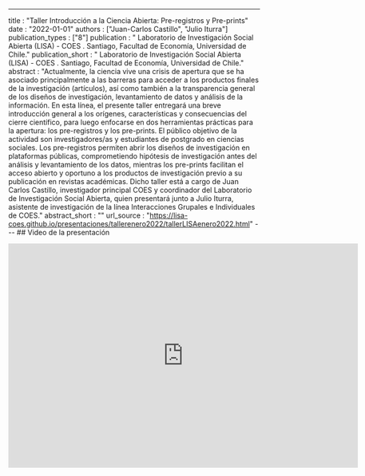 ---
title : "Taller Introducción a la Ciencia Abierta: Pre-registros y Pre-prints"
date : "2022-01-01"
authors : ["Juan-Carlos Castillo", "Julio Iturra"]
publication_types : ["8"]
publication : " Laboratorio de Investigación Social Abierta (LISA) - COES . Santiago, Facultad de Economía, Universidad de Chile."
publication_short : " Laboratorio de Investigación Social Abierta (LISA) - COES . Santiago, Facultad de Economía, Universidad de Chile."
abstract : "Actualmente, la ciencia vive una crisis de apertura que se ha asociado principalmente a las barreras para acceder a los productos finales de la investigación (artículos), así como también a la transparencia general de los diseños de investigación, levantamiento de datos y análisis de la información. En esta línea, el presente taller entregará una breve introducción general a los orígenes, características y consecuencias del cierre científico, para luego enfocarse en dos herramientas prácticas para la apertura: los pre-registros y los pre-prints. El público objetivo de la actividad son investigadores/as y estudiantes de postgrado en ciencias sociales. Los pre-registros permiten abrir los diseños de investigación en plataformas públicas, comprometiendo hipótesis de investigación antes del análisis y levantamiento de los datos, mientras los pre-prints facilitan el acceso abierto y oportuno a los productos de investigación previo a su publicación en revistas académicas. Dicho taller está a cargo de Juan Carlos Castillo, investigador principal COES y coordinador del Laboratorio de Investigación Social Abierta, quien presentará junto a Julio Iturra, asistente de investigación de la línea Interacciones Grupales e Individuales de COES."
abstract_short : ""
url_source : "https://lisa-coes.github.io/presentaciones/tallerenero2022/tallerLISAenero2022.html"
--- ## Video de la presentación
<br>
<iframe width="700"  height="450" src="https://www.youtube.com/embed/RsHmgi6gVH4" title="YouTube video player" frameborder="0" allow="accelerometer; autoplay; clipboard-write; encrypted-media; gyroscope; picture-in-picture" allowfullscreen></iframe>
